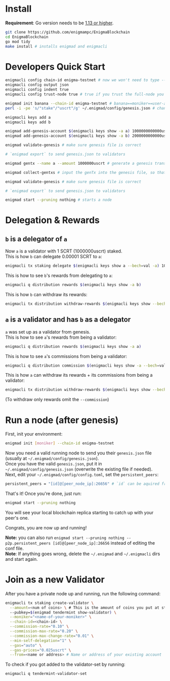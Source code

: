 # Install

**Requirement**: Go version needs to be [1.13 or higher](https://golang.org/dl/).

```bash
git clone https://github.com/enigmampc/EnigmaBlockchain
cd EnigmaBlockchain
go mod tidy
make install # installs enigmad and enigmacli
```

# Developers Quick Start

```bash
enigmacli config chain-id enigma-testnet # now we won't need to type --chain-id enigma-testnet every time
enigmacli config output json
enigmacli config indent true
enigmacli config trust-node true # true if you trust the full-node you are connecting to, false otherwise

enigmad init banana --chain-id enigma-testnet # banana==moniker==user-agent of this node
perl -i -pe 's/"stake"/"uscrt"/g' ~/.enigmad/config/genesis.json # change the default staking denom from stake to uscrt

enigmacli keys add a
enigmacli keys add b

enigmad add-genesis-account $(enigmacli keys show -a a) 1000000000000uscrt # 1 SCRT == 10^6 uSCRT
enigmad add-genesis-account $(enigmacli keys show -a b) 2000000000000uscrt # 1 SCRT == 10^6 uSCRT

enigmad validate-genesis # make sure genesis file is correct

# `enigmad export` to send genesis.json to validators

enigmad gentx --name a --amount 1000000uscrt # generate a genesis transaction - this makes a a validator on genesis which stakes 1000000uscrt (1 SCRT)

enigmad collect-gentxs # input the genTx into the genesis file, so that the chain is aware of the validators

enigmad validate-genesis # make sure genesis file is correct

# `enigmad export` to send genesis.json to validators

enigmad start --pruning nothing # starts a node
```

# Delegation & Rewards

## `b` is a delegator of `a`

Now `a` is a validator with 1 SCRT (1000000uscrt) staked.  
This is how `b` can delegate 0.00001 SCRT to `a`:

```bash
enigmacli tx staking delegate $(enigmacli keys show a --bech=val -a) 10uscrt --from b
```

This is how to see `b`'s rewards from delegating to `a`:

```bash
enigmacli q distribution rewards $(enigmacli keys show -a b)
```

This is how `b` can withdraw its rewards:

```bash
enigmacli tx distribution withdraw-rewards $(enigmacli keys show --bech=val -a a) --from b
```

## `a` is a validator and has `b` as a delegator

`a` was set up as a validator from genesis.  
This is how to see `a`'s rewards from being a validator:

```bash
enigmacli q distribution rewards $(enigmacli keys show -a a)
```

This is how to see `a`'s commissions from being a validator:

```bash
enigmacli q distribution commission $(enigmacli keys show -a --bech=val a)
```

This is how `a` can withdraw its rewards + its commissions from being a validator:

```bash
enigmacli tx distribution withdraw-rewards $(enigmacli keys show --bech=val -a a) --from a --commission
```

(To withdraw only rewards omit the `--commission`)

# Run a node (after genesis)

First, init your environment:

```bash
enigmad init [moniker] --chain-id enigma-testnet
```

Now you need a valid running node to send you their `genesis.json` file (usually at `~/.enigmad/config/genesis.json`).  
Once you have the valid `genesis.json`, put it in `~/.enigmad/config/genesis.json` (overwrite the existing file if needed).  
Next, edit your `~/.enigmad/config/config.toml`, set the `persistent_peers`:

```bash
persistent_peers = "[id]@[peer_node_ip]:26656" # `id` can be aquired from your first peer by running `enigmacli status`
```

That's it! Once you're done, just run:

```bash
enigmad start --pruning nothing
```

You will see your local blockchain replica starting to catch up with your peer's one.

Congrats, you are now up and running!

**Note:** you can also run `enigmad start --pruning nothing --p2p.persistent_peers [id]@[peer_node_ip]:26656` instead of editing the conf file.  
**Note**: If anything goes wrong, delete the `~/.enigmad` and `~/.enigmacli` dirs and start again.

# Join as a new Validator

After you have a private node up and running, run the following command:

```bash
enigmacli tx staking create-validator \
  --amount=<num of coins> \ # This is the amount of coins you put at stake. i.e. 100000uscrt
  --pubkey=$(enigmad tendermint show-validator) \
  --moniker="<name-of-your-moniker>" \
  --chain-id=<chain-id> \
  --commission-rate="0.10" \
  --commission-max-rate="0.20" \
  --commission-max-change-rate="0.01" \
  --min-self-delegation="1" \
  --gas="auto" \
  --gas-prices="0.025uscrt" \
  --from=<name or address> # Name or address of your existing account
```

To check if you got added to the validator-set by running:

```bash
enigmacli q tendermint-validator-set
```
